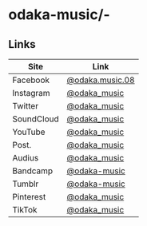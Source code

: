 # odaka-music/-


## Links

|Site|Link|
|--|--|
|Facebook|[@odaka.music.08](https://www.facebook.com/odaka.music.08)|
|Instagram|[@odaka_music](https://www.instagram.com/odaka_music/)|
|Twitter|[@odaka_music](https://twitter.com/odaka_music)|
|SoundCloud|[@odaka_music](https://soundcloud.com/odaka_music)|
|YouTube|[@odaka_music](https://www.youtube.com/@odaka_music)|
|Post.|[@odaka_music](https://post.news/odaka_music)|
|Audius|[@odaka_music](https://audius.co/odaka_music)|
|Bandcamp|[@odaka-music](https://odaka-music.bandcamp.com/)|
|Tumblr|[@odaka-music](https://www.tumblr.com/blog/odaka-music)|
|Pinterest|[@odaka_music](https://www.pinterest.jp/odaka_music/)|
|TikTok|[@odaka_music](https://www.tiktok.com/@odaka_music)|